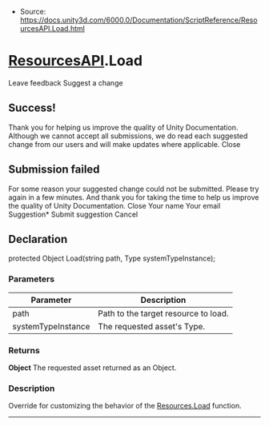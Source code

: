 * Source: https://docs.unity3d.com/6000.0/Documentation/ScriptReference/ResourcesAPI.Load.html

#  [ResourcesAPI](https://docs.unity3d.com/6000.0/Documentation/ScriptReference/ResourcesAPI.html).Load
Leave feedback
Suggest a change
## Success!
Thank you for helping us improve the quality of Unity Documentation. Although we cannot accept all submissions, we do read each suggested change from our users and will make updates where applicable.
Close
## Submission failed
For some reason your suggested change could not be submitted. Please <a>try again</a> in a few minutes. And thank you for taking the time to help us improve the quality of Unity Documentation.
Close
Your name Your email Suggestion* Submit suggestion
Cancel
## Declaration
protected Object Load(string path, Type systemTypeInstance); 
### Parameters
Parameter | Description  
---|---  
path | Path to the target resource to load.  
systemTypeInstance | The requested asset's Type.  
### Returns
**Object** The requested asset returned as an Object. 
### Description
Override for customizing the behavior of the [Resources.Load](https://docs.unity3d.com/6000.0/Documentation/ScriptReference/Resources.Load.html) function.
* * *
